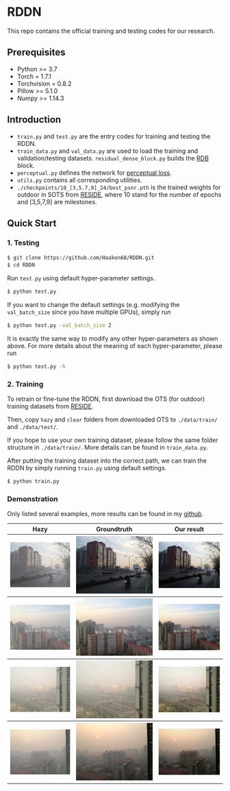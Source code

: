 # RDDN
This repo contains the official training and testing codes for our research.

## Prerequisites
- Python >= 3.7
- Torch = 1.7.1
- Torchvision = 0.8.2 
- Pillow >= 5.1.0  
- Numpy >= 1.14.3

## Introduction
- ```train.py``` and ```test.py``` are the entry codes for training and testing the RDDN.
- ```train_data.py``` and ```val_data.py``` are used to load the training and validation/testing datasets.
```residual_dense_block.py``` builds the [RDB](https://arxiv.org/abs/1802.08797) block.
- ```perceptual.py``` defines the network for [perceptual loss](https://arxiv.org/abs/1603.08155).
- ```utils.py``` contains all corresponding utilities.
- ```./checkpoints/10_[3,5,7,9]_24/best_psnr.pth``` is the trained weights for outdoor in SOTS from [RESIDE](https://sites.google.com/view/reside-dehaze-datasets/reside-v0?authuser=0), where 10 stand for the number of epochs and [3,5,7,9] are milestones. 

## Quick Start

### 1. Testing

```bash
$ git clone https://github.com/Haakon68/RDDN.git
$ cd RDDN
```
Run ```test.py``` using default hyper-parameter settings. 
```bash
$ python test.py
```
If you want to change the default settings (e.g. modifying the ```val_batch_size``` since you have multiple GPUs), simply run

```bash
$ python test.py -val_batch_size 2
```
It is exactly the same way to modify any other hyper-parameters as shown above. For more details about the meaning of each hyper-parameter, please run

```bash
$ python test.py -h
```

### 2. Training
To retrain or fine-tune the RDDN, first download the OTS (for outdoor) training datasets from [RESIDE](https://sites.google.com/view/reside-dehaze-datasets/reside-v0?authuser=0).

Then, copy ```hazy``` and ```clear``` folders from downloaded OTS to ```./data/train/``` and ```./data/test/```.

If you hope to use your own training dataset, please follow the same folder structure in ```./data/train/```. More details can be found in ```train_data.py```.

After putting the training dataset into the correct path, we can train the RDDN by simply running ```train.py``` using default settings.

```bash
$ python train.py
```

### Demonstration
Only listed several examples, more results can be found in my [github](https://github.com/Seanforfun/GMAN_Net_Haze_Removal/tree/master/Results).
<table>
	<tr>
		<th>Hazy</th>
		<th>Groundtruth</th>
		<th>Our result</th>	
	</tr>
	<tr>
		<th><img src="./imgs/haze/1016_0.9_0.16.jpg"/></th>		
		<th><img src="./imgs/clear/1016.jpg"/></th>
		<th><img src="./imgs/results/1016_0.9_0.16.jpg"/></th>
	</tr>
	<tr>
		<th><img src="./imgs/haze/1018_0.85_0.12.jpg"/></th>		
		<th><img src="./imgs/clear/1018.jpg"/></th>
		<th><img src="./imgs/results/1018_0.85_0.12.jpg"/></th>
	</tr>
	<tr>
		<th><img src="./imgs/haze/1020_0.95_0.08.jpg"/></th>		
		<th><img src="./imgs/clear/1020.jpg"/></th>
		<th><img src="./imgs/results/1020_0.95_0.08.jpg"/></th>
	</tr>
	<tr>
		<th><img src="./imgs/haze/1022_0.85_0.12.jpg"/></th>		
		<th><img src="./imgs/clear/1022.jpg"/></th>
		<th><img src="./imgs/results/1022_0.85_0.12.jpg"/></th>
	</tr>

</table>

